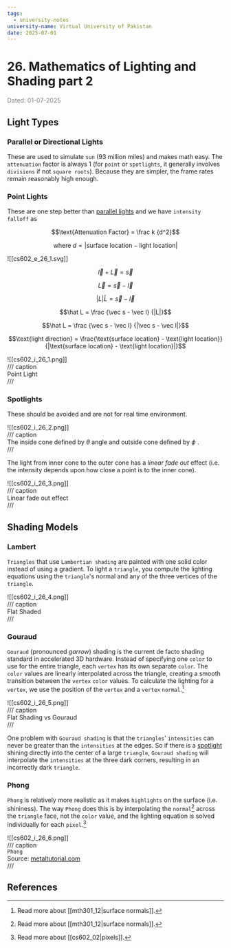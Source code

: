 ```yaml
---
tags:
  - university-notes
university-name: Virtual University of Pakistan
date: 2025-07-01
---
```


# 26. Mathematics of Lighting and Shading part 2

<span style="color: gray;">Dated: 01-07-2025</span>

## Light Types

### Parallel or Directional Lights

These are used to simulate `sun` (93 million miles) and makes math easy. The `attenuation` factor is always $1$ (for `point` or `spotlights`, it generally involves `divisions` if not `square roots`). Because they are simpler, the frame rates remain reasonably high enough.

### Point Lights

These are one step better than [parallel lights](#parallel-or-directional-lights) and we have `intensity falloff` as

$$\text{Attenuation Factor} = \frac k {d^2}$$

$$\text{where }d = |\text{surface location} - \text{light location}|$$

![[cs602_e_26_1.svg]]

$$\vec l + \vec L = \vec s$$

$$\vec L = \vec s - \vec l$$

$$|L| \hat L = \vec s - \vec l$$

$$\hat L = \frac {\vec s - \vec l} {|L|}$$

$$\hat L = \frac {\vec s - \vec l} {|\vec s - \vec l|}$$

$$\text{light direction} = \frac{\text{surface location} - \text{light location}}{|\text{surface location} - \text{light location}|}$$

![[cs602_i_26_1.png]]  
/// caption  
Point Light  
///

### Spotlights

These should be avoided and are not for real time environment.

![[cs602_i_26_2.png]]  
/// caption  
The inside cone defined by $\theta$ angle and outside cone defined by $\phi$ .  
///

The light from inner cone to the outer cone has a _linear fade out_ effect (i.e. the intensity depends upon how close a point is to the inner cone).

![[cs602_i_26_3.png]]  
/// caption  
Linear fade out effect  
///

## Shading Models

### Lambert

`Triangles` that use `Lambertian shading` are painted with one solid color instead of using a gradient. To light a `triangle`, you compute the lighting equations using the `triangle`'s normal and any of the three vertices of the `triangle`.  

![[cs602_i_26_4.png]]  
/// caption  
Flat Shaded  
///

### Gouraud

`Gouraud` (pronounced _garrow_) shading is the current de facto shading standard in accelerated 3D hardware. Instead of specifying one `color` to use for the entire triangle, each `vertex` has its own separate `color`. The `color` values are linearly interpolated across the triangle, creating a smooth transition between the `vertex` `color` values. To calculate the lighting for a `vertex`, we use the position of the `vertex` and a `vertex` `normal`.[^1]

![[cs602_i_26_5.png]]  
/// caption  
Flat Shading vs Gouraud  
///

One problem with `Gouraud shading` is that the `triangles`' `intensities` can never be greater than the `intensities` at the edges. So if there is a [spotlight](#spotlights) shining directly into the center of a large `triangle`, `Gouraud shading` will interpolate the `intensities` at the three dark corners, resulting in an incorrectly dark `triangle`.

### Phong

`Phong` is relatively more realistic as it makes `highlights` on the surface (i.e. shininess). The way `Phong` does this is by interpolating the `normal`[^1] across the `triangle` face, not the `color` value, and the lighting equation is solved individually for each `pixel`.[^2]

![[cs602_i_26_6.png]]  
/// caption  
`Phong`  
Source: [metaltutorial.com](https://metaltutorial.com/Lesson%202%3A%20Lets%20Go%203D%21/2.%20Lighting/)  
///

## References

[^1]: Read more about [[mth301_12|surface normals]].
[^2]: Read more about [[cs602_02|pixels]].